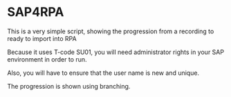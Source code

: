 # SAP4RPA
This is a very simple script, showing the progression from a recording to ready to import into RPA

Because it uses T-code SU01, you will need administrator rights in your SAP environment in order to run.

Also, you will have to ensure that the user name is new and unique.

The progression is shown using branching.
